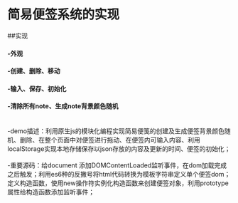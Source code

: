 简易便签系统的实现
================
##实现<br/>
#### -外观<br/>
#### -创建、删除、移动<br/>
#### -输入、保存、初始化<br/>
#### -清除所有note、生成note背景颜色随机<br/><br/>
-demo描述：利用原生js的模块化编程实现简易便笺的创建及生成便签背景颜色随机、删除、在整个页面中对便签进行拖动、在便签内可输入内容、利用localStorage实现本地存储保存以json存放的内容及更新的时间、便签的初始化；<br/><br/>
-重要源码：给document 添加DOMContentLoaded监听事件，在dom加载完成之后触发；利用es6种的反撇号将html代码转换为模板字符串定义单个便签dom；定义构造函数，使用new操作符实例化构造函数来创建便签对象，利用prototype属性给构造函数添加监听事件；<br/>
